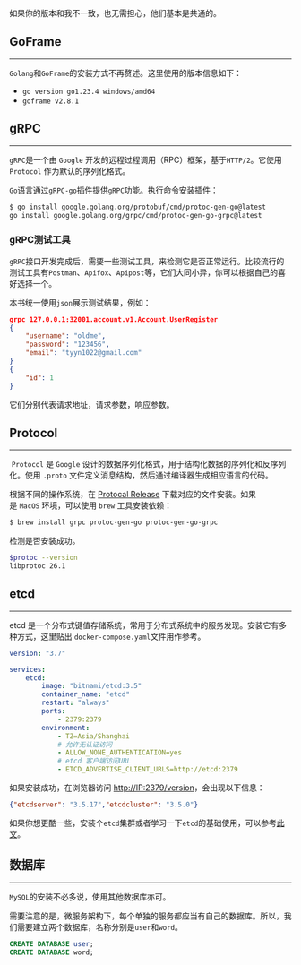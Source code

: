 如果你的版本和我不一致，也无需担心，他们基本是共通的。

## GoFrame
---
`Golang`和`GoFrame`的安装方式不再赘述。这里使用的版本信息如下：
- `go version go1.23.4 windows/amd64`
- `goframe v2.8.1`

## gRPC
---
`gRPC`是一个由 `Google` 开发的远程过程调用（RPC）框架，基于`HTTP/2`。它使用 `Protocol` 作为默认的序列化格式。

`Go`语言通过`gRPC-go`插件提供`gRPC`功能。执行命令安装插件：
```bash
$ go install google.golang.org/protobuf/cmd/protoc-gen-go@latest
go install google.golang.org/grpc/cmd/protoc-gen-go-grpc@latest
```

### gRPC测试工具
`gRPC`接口开发完成后，需要一些测试工具，来检测它是否正常运行。比较流行的测试工具有`Postman`、`Apifox`、`Apipost`等，它们大同小异，你可以根据自己的喜好选择一个。

本书统一使用`json`展示测试结果，例如：
```json
grpc 127.0.0.1:32001.account.v1.Account.UserRegister
{
    "username": "oldme",
    "password": "123456",
    "email": "tyyn1022@gmail.com"
}
{
    "id": 1
}
```

它们分别代表请求地址，请求参数，响应参数。

## Protocol
---
 `Protocol` 是 `Google` 设计的数据序列化格式，用于结构化数据的序列化和反序列化。使用 `.proto` 文件定义消息结构，然后通过编译器生成相应语言的代码。

根据不同的操作系统，在 [Protocal Release](https://github.com/protocolbuffers/protobuf/releases) 下载对应的文件安装。如果是 `MacOS` 环境，可以使用 `brew` 工具安装依赖：

```bash
$ brew install grpc protoc-gen-go protoc-gen-go-grpc
```

检测是否安装成功。
```bash
$protoc --version
libprotoc 26.1
```

## etcd
---
etcd 是一个分布式键值存储系统，常用于分布式系统中的服务发现。安装它有多种方式，这里贴出
`docker-compose.yaml`文件用作参考。

```yaml
version: "3.7"

services:
    etcd:
        image: "bitnami/etcd:3.5"
        container_name: "etcd"
        restart: "always"
        ports:
            - 2379:2379
        environment:
            - TZ=Asia/Shanghai
            # 允许无认证访问
            - ALLOW_NONE_AUTHENTICATION=yes
            # etcd 客户端访问URL
            - ETCD_ADVERTISE_CLIENT_URLS=http://etcd:2379
```

如果安装成功，在浏览器访问 [http://IP:2379/version](http://IP:2379/version)，会出现以下信息：
```json
{"etcdserver": "3.5.17","etcdcluster": "3.5.0"}
```

如果你想更酷一些，安装个`etcd`集群或者学习一下`etcd`的基础使用，可以参考[此文](https://oldme.net/article/32)。

## 数据库
--- 
`MySQL`的安装不必多说，使用其他数据库亦可。

需要注意的是，微服务架构下，每个单独的服务都应当有自己的数据库。所以，我们需要建立两个数据库，名称分别是`user`和`word`。

```sql
CREATE DATABASE user;
CREATE DATABASE word;
```